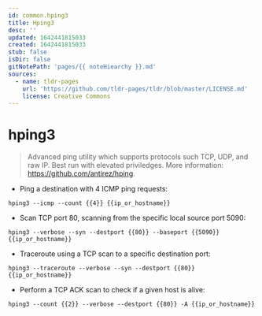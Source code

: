 ```yaml
---
id: common.hping3
title: Hping3
desc: ''
updated: 1642441815033
created: 1642441815033
stub: false
isDir: false
gitNotePath: 'pages/{{ noteHiearchy }}.md'
sources:
  - name: tldr-pages
    url: 'https://github.com/tldr-pages/tldr/blob/master/LICENSE.md'
    license: Creative Commons
---
```

# hping3

> Advanced ping utility which supports protocols such TCP, UDP, and raw IP.
> Best run with elevated priviledges.
> More information: <https://github.com/antirez/hping>.

- Ping a destination with 4 ICMP ping requests:

`hping3 --icmp --count {{4}} {{ip_or_hostname}}`

- Scan TCP port 80, scanning from the specific local source port 5090:

`hping3 --verbose --syn --destport {{80}} --baseport {{5090}} {{ip_or_hostname}}`

- Traceroute using a TCP scan to a specific destination port:

`hping3 --traceroute --verbose --syn --destport {{80}} {{ip_or_hostname}}`

- Perform a TCP ACK scan to check if a given host is alive:

`hping3 --count {{2}} --verbose --destport {{80}} -A {{ip_or_hostname}}`

